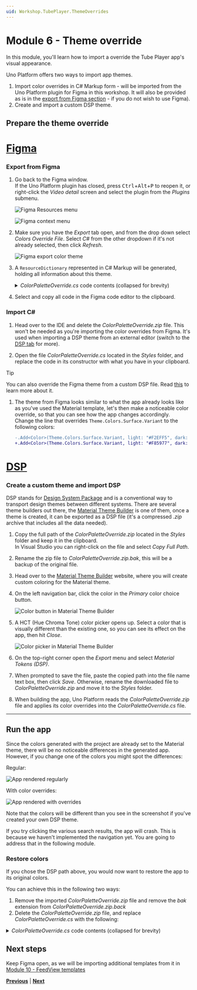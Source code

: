 ```yaml
---
uid: Workshop.TubePlayer.ThemeOverrides
---
```


# Module 6 - Theme override

In this module, you'll learn how to import a override the Tube Player app's visual appearance.

Uno Platform offers two ways to import app themes.

1. Import color overrides in C# Markup form - will be imported from the Uno Platform plugin for Figma in this workshop. It will also be provided as is in the [export from Figma section](#export-from-figma) - if you do not wish to use Figma).
2. Create and import a custom DSP theme.

## Prepare the theme override

# [Figma](#tab/export-figma)

### Export from Figma

1. Go back to the Figma window.  
    If the Uno Platform plugin has closed, press <kbd>Ctrl</kbd>+<kbd>Alt</kbd>+<kbd>P</kbd> to reopen it, or right-click the *Video detail* screen and select the plugin from the *Plugins* submenu.

    ![Figma Resources menu](figma-menu-plugin.jpg)

    ![Figma context menu](figma-context-menu-plugin.jpg)

1. Make sure you have the *Export* tab open, and from the drop down select *Colors Override File*. Select *C#* from the other dropdown if it's not already selected, then click *Refresh*.

    ![Figma export color theme](figma-export.jpg)

1. A `ResourceDictionary` represented in C# Markup will be generated, holding all information about this theme.

    <details>
        <summary><i>ColorPaletteOverride.cs</i> code contents (collapsed for brevity)</summary>

    [!code-csharp[ColorPaletteOverride.cs](ColorPaletteOverride.cs)]
    </details>

1. Select and copy all code in the Figma code editor to the clipboard.

### Import C#

1. Head over to the IDE and delete the *ColorPaletteOverride.zip* file. This won't be needed as you're importing the color overrides from Figma. It's used when importing a DSP theme from an external editor (switch to the <!--TODO make sure link works -->[DSP tab](#tab/export/dsp) for more).

1. Open the file *ColorPaletteOverride.cs* located in the *Styles* folder, and replace the code in its constructor with what you have in your clipboard.

> [!TIP]
> You can also override the Figma theme from a custom DSP file. Read [this](xref:Uno.Figma.Learn.Designers.Dsp) to learn more about it.

1. The theme from Figma looks similar to what the app already looks like as you've used the Material template, let's then make a noticeable color override, so that you can see how the app changes accordingly.  
    Change the line that overrides `Theme.Colors.Surface.Variant` to the following colors:

    ```diff
    -.Add<Color>(Theme.Colors.Surface.Variant, light: "#F2EFF5", dark: "#47464F")
    +.Add<Color>(Theme.Colors.Surface.Variant, light: "#F85977", dark: "#67E5AD")
    ```

# [DSP](#tab/export-dsp)

### Create a custom theme and import DSP

DSP stands for [Design System Package](https://github.com/AdobeXD/design-system-package-dsp) and is a conventional way to transport design themes between different systems.
There are several theme builders out there, the [Material Theme Builder](https://m3.material.io/theme-builder#/custom) is one of them, once a theme is created, it can be exported as a DSP file (it's a compressed *.zip* archive that includes all the data needed).

1. Copy the full path of the *ColorPaletteOverride.zip* located in the *Styles* folder and keep it in the clipboard.  
    In Visual Studio you can right-click on the file and select *Copy Full Path*.

1. Rename the zip file to *ColorPaletteOverride.zip.bak*, this will be a backup of the original file.

1. Head over to the [Material Theme Builder](https://m3.material.io/theme-builder#/custom) website, where you will create custom coloring for the Material theme.

1. On the left navigation bar, click the color in the *Primary* color choice button.

    ![Color button in Material Theme Builder](material-theme-builder-color-button.jpg)

1. A HCT (Hue Chroma Tone) color picker opens up. Select a color that is visually different than the existing one, so you can see its effect on the app, then hit *Close*.

    ![Color picker in Material Theme Builder](material-theme-builder-color-picker.jpg)

1. On the top-right corner open the *Export* menu and select *Material Tokens (DSP)*.

1. When prompted to save the file, paste the copied path into the file name text box, then click *Save*. Otherwise, rename the downloaded file to *ColorPaletteOverride.zip* and move it to the *Styles* folder.

1. When building the app, Uno Platform reads the *ColorPaletteOverride.zip* file and applies its color overrides into the *ColorPaletteOverride.cs* file.

---

## Run the app

Since the colors generated with the project are already set to the Material theme, there will be no noticeable differences in the generated app. However, if you change one of the colors you might spot the differences:

Regular:

![App rendered regularly](ui-output-regular.jpg)

With color overrides:

![App rendered with overrides](ui-output-overrides.jpg)

Note that the colors will be different than you see in the screenshot if you've created your own DSP theme.

If you try clicking the various search results, the app will crash. This is because we haven't implemented the navigation yet. You are going to address that in the following module.

### Restore colors

If you chose the DSP path above, you would now want to restore the app to its original colors.

You can achieve this in the following two ways:

1. Remove the imported *ColorPaletteOverride.zip* file and remove the *bak* extension from *ColorPaletteOverride.zip.back*
1. Delete the *ColorPaletteOverride.zip* file, and replace *ColorPaletteOverride.cs* with the following:

<details>
    <summary><i>ColorPaletteOverride.cs</i> code contents (collapsed for brevity)</summary>

[!code-csharp[ColorPaletteOverride.cs](ColorPaletteOverride.cs)]
</details>

## Next steps

Keep Figma open, as we will be importing additional templates from it in [Module 10 - FeedView templates](xref:Workshop.TubePlayer.FeedView)

**[Previous](xref:Workshop.TubePlayer.UI "Creating the UI")** | **[Next](xref:Workshop.TubePlayer.Navigation "Navigation")**
